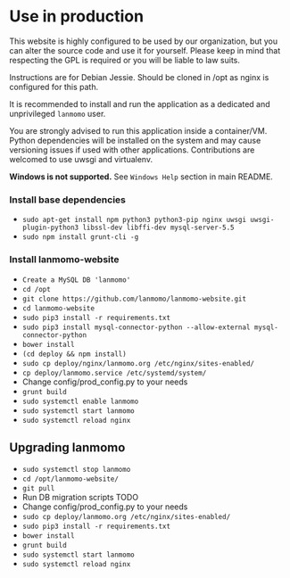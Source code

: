 # Use in production

This website is highly configured to be used by our organization, but you can alter the source code and use it for yourself. Please keep in mind that respecting the GPL is required or you will be liable to law suits.

Instructions are for Debian Jessie. Should be cloned in /opt as nginx is configured for this path.

It is recommended to install and run the application as a dedicated and unprivileged `lanmomo` user.

You are strongly advised to run this application inside a container/VM. Python dependencies will be installed on the system and may cause versioning issues if used with other applications. Contributions are welcomed to use uwsgi and virtualenv.

**Windows is not supported.** See `Windows Help` section in main README.

### Install base dependencies
* `sudo apt-get install npm python3 python3-pip nginx uwsgi uwsgi-plugin-python3 libssl-dev libffi-dev mysql-server-5.5`
* `sudo npm install grunt-cli -g`

### Install lanmomo-website
* `Create a MySQL DB 'lanmomo'`
* `cd /opt`
* `git clone https://github.com/lanmomo/lanmomo-website.git`
* `cd lanmomo-website`
* `sudo pip3 install -r requirements.txt`
* `sudo pip3 install mysql-connector-python --allow-external mysql-connector-python`
* `bower install`
* `(cd deploy && npm install)`
* `sudo cp deploy/nginx/lanmomo.org /etc/nginx/sites-enabled/`
* `cp deploy/lanmomo.service /etc/systemd/system/`
* Change config/prod_config.py to your needs
* `grunt build`
* `sudo systemctl enable lanmomo`
* `sudo systemctl start lanmomo`
* `sudo systemctl reload nginx`

## Upgrading lanmomo
* `sudo systemctl stop lanmomo`
* `cd /opt/lanmomo-website/`
* `git pull`
* Run DB migration scripts TODO
* Change config/prod_config.py to your needs
* `sudo cp deploy/lanmomo.org /etc/nginx/sites-enabled/`
* `sudo pip3 install -r requirements.txt`
* `bower install`
* `grunt build`
* `sudo systemctl start lanmomo`
* `sudo systemctl reload nginx`
